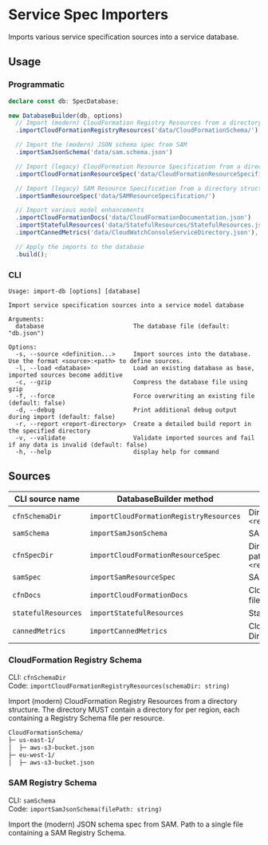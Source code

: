# Service Spec Importers

Imports various service specification sources into a service database.

## Usage

### Programmatic

```ts
declare const db: SpecDatabase;

new DatabaseBuilder(db, options)
  // Import (modern) CloudFormation Registry Resources from a directory structure: <region>/<resource>.json
  .importCloudFormationRegistryResources('data/CloudFormationSchema/')

  // Import the (modern) JSON schema spec from SAM
  .importSamJsonSchema('data/sam.schema.json')

  // Import (legacy) CloudFormation Resource Specification from a directory structure containing a patch set: <region>/000_cloudformation/*.json
  .importCloudFormationResourceSpec('data/CloudFormationResourceSpecification/')

  // Import (legacy) SAM Resource Specification from a directory structure containing a patch set: *.json
  .importSamResourceSpec('data/SAMResourceSpecification/')

  // Import various model enhancements
  .importCloudFormationDocs('data/CloudFormationDocumentation.json')
  .importStatefulResources('data/StatefulResources/StatefulResources.json')
  .importCannedMetrics('data/CloudWatchConsoleServiceDirectory.json'),

  // Apply the imports to the database
  .build();
```

### CLI

```console
Usage: import-db [options] [database]

Import service specification sources into a service model database

Arguments:
  database                         The database file (default: "db.json")

Options:
  -s, --source <definition...>     Import sources into the database. Use the format <source>:<path> to define sources.
  -l, --load <database>            Load an existing database as base, imported sources become additive
  -c, --gzip                       Compress the database file using gzip
  -f, --force                      Force overwriting an existing file (default: false)
  -d, --debug                      Print additional debug output during import (default: false)
  -r, --report <report-directory>  Create a detailed build report in the specified directory
  -v, --validate                   Validate imported sources and fail if any data is invalid (default: false)
  -h, --help                       display help for command
````

## Sources

| CLI source name     | DatabaseBuilder method                  | Path parameter                                                                  |
| ------------------- | --------------------------------------- | ------------------------------------------------------------------------------- |
| `cfnSchemaDir`      | `importCloudFormationRegistryResources` | Directory of structure `<region>/<resource>.json`                               |
| `samSchema`         | `importSamJsonSchema`                   | SAM Registry Schema file                                                        |
| `cfnSpecDir`        | `importCloudFormationResourceSpec`      | Directory structure containing a patch set `<region>/000_cloudformation/*.json` |
| `samSpec`           | `importSamResourceSpec`                 | SAM Resource Specification file file                                            |
| `cfnDocs`           | `importCloudFormationDocs`              | CloudFormation Documentation file file                                          |
| `statefulResources` | `importStatefulResources`               | Stateful Resources file                                                         |
| `cannedMetrics`     | `importCannedMetrics`                   | CloudWatch Console Service Directory file                                       |

### CloudFormation Registry Schema

CLI: `cfnSchemaDir`\
Code: `importCloudFormationRegistryResources(schemaDir: string)`

Import (modern) CloudFormation Registry Resources from a directory structure.
The directory MUST contain a directory for per region, each containing a Registry Schema file per resource.

```txt
CloudFormationSchema/
├─ us-east-1/
│  ├─ aws-s3-bucket.json
├─ eu-west-1/
│  ├─ aws-s3-bucket.json
```

### SAM Registry Schema

CLI: `samSchema`\
Code: `importSamJsonSchema(filePath: string)`

Import the (modern) JSON schema spec from SAM.
Path to a single file containing a SAM Registry Schema.
